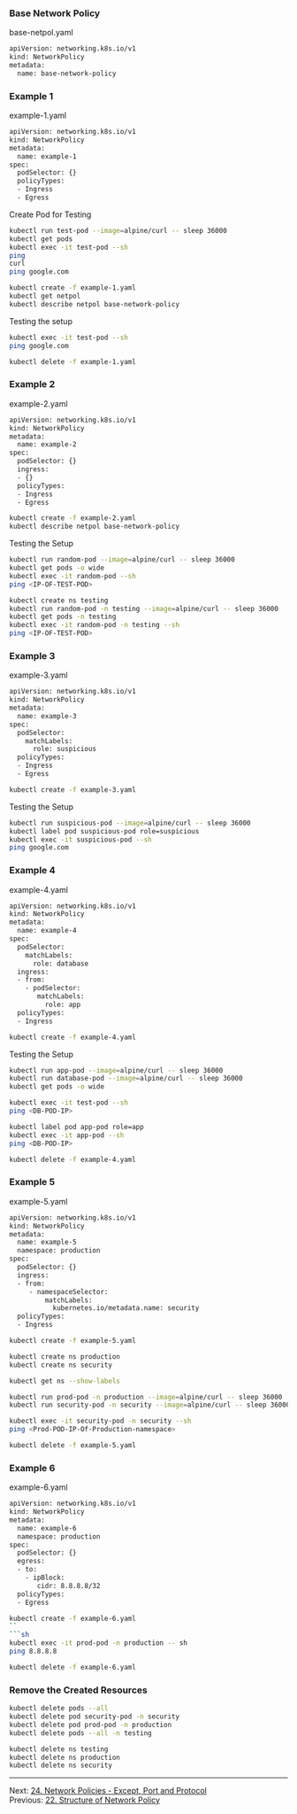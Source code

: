 
### Base Network Policy

base-netpol.yaml

```sh
apiVersion: networking.k8s.io/v1
kind: NetworkPolicy
metadata:
  name: base-network-policy
```

### Example 1
example-1.yaml
```sh
apiVersion: networking.k8s.io/v1
kind: NetworkPolicy
metadata:
  name: example-1
spec:
  podSelector: {}
  policyTypes:
  - Ingress
  - Egress
```

Create Pod for Testing

```sh
kubectl run test-pod --image=alpine/curl -- sleep 36000
kubectl get pods
kubectl exec -it test-pod --sh
ping
curl
ping google.com
```
```sh
kubectl create -f example-1.yaml
kubectl get netpol
kubectl describe netpol base-network-policy
```

Testing the setup
```sh
kubectl exec -it test-pod --sh
ping google.com
```

```sh
kubectl delete -f example-1.yaml
```
### Example 2
example-2.yaml
```sh
apiVersion: networking.k8s.io/v1
kind: NetworkPolicy
metadata:
  name: example-2
spec:
  podSelector: {}
  ingress:
  - {}
  policyTypes:
  - Ingress
  - Egress
```
```sh
kubectl create -f example-2.yaml
kubectl describe netpol base-network-policy
```
Testing the Setup
```sh
kubectl run random-pod --image=alpine/curl -- sleep 36000
kubectl get pods -o wide
kubectl exec -it random-pod --sh
ping <IP-OF-TEST-POD>
```
```sh
kubectl create ns testing
kubectl run random-pod -n testing --image=alpine/curl -- sleep 36000
kubectl get pods -n testing
kubectl exec -it random-pod -n testing --sh
ping <IP-OF-TEST-POD>
```

### Example 3
example-3.yaml
```sh
apiVersion: networking.k8s.io/v1
kind: NetworkPolicy
metadata:
  name: example-3
spec:
  podSelector:
    matchLabels:
      role: suspicious
  policyTypes:
  - Ingress
  - Egress
```
```sh
kubectl create -f example-3.yaml
```

Testing the Setup
```sh
kubectl run suspicious-pod --image=alpine/curl -- sleep 36000
kubectl label pod suspicious-pod role=suspicious
kubectl exec -it suspicious-pod --sh
ping google.com
```
### Example 4
example-4.yaml
```sh
apiVersion: networking.k8s.io/v1
kind: NetworkPolicy
metadata:
  name: example-4
spec:
  podSelector: 
    matchLabels:
      role: database
  ingress:
  - from:
    - podSelector:
       matchLabels:
         role: app
  policyTypes:
  - Ingress
```
```sh
kubectl create -f example-4.yaml
```
Testing the Setup
```sh
kubectl run app-pod --image=alpine/curl -- sleep 36000
kubectl run database-pod --image=alpine/curl -- sleep 36000
kubectl get pods -o wide

kubectl exec -it test-pod --sh
ping <DB-POD-IP>

kubectl label pod app-pod role=app
kubectl exec -it app-pod --sh
ping <DB-POD-IP>
```
```sh
kubectl delete -f example-4.yaml
```

### Example 5
example-5.yaml
```sh
apiVersion: networking.k8s.io/v1
kind: NetworkPolicy
metadata:
  name: example-5
  namespace: production
spec:
  podSelector: {}
  ingress:
  - from:
     - namespaceSelector:
         matchLabels:
           kubernetes.io/metadata.name: security
  policyTypes:
  - Ingress
```
```sh
kubectl create -f example-5.yaml
```

```sh
kubectl create ns production
kubectl create ns security

kubectl get ns --show-labels

kubectl run prod-pod -n production --image=alpine/curl -- sleep 36000
kubectl run security-pod -n security --image=alpine/curl -- sleep 36000

kubectl exec -it security-pod -n security --sh
ping <Prod-POD-IP-Of-Production-namespace>
```
```sh
kubectl delete -f example-5.yaml
```
### Example 6
example-6.yaml
```sh
apiVersion: networking.k8s.io/v1
kind: NetworkPolicy
metadata:
  name: example-6
  namespace: production
spec:
  podSelector: {}
  egress:
  - to:
    - ipBlock:
       cidr: 8.8.8.8/32
  policyTypes:
  - Egress
```
```sh
kubectl create -f example-6.yaml
``
```sh
kubectl exec -it prod-pod -n production -- sh
ping 8.8.8.8
```
```sh
kubectl delete -f example-6.yaml
```
### Remove the Created Resources
```sh
kubectl delete pods --all
kubectl delete pod security-pod -n security
kubectl delete pod prod-pod -n production
kubectl delete pods --all -n testing

kubectl delete ns testing
kubectl delete ns production
kubectl delete ns security
```

---

Next: [24. Network Policies - Except, Port and Protocol](netpol-02.md) <br>
Previous: [22. Structure of Network Policy](netpol-structure.md)
